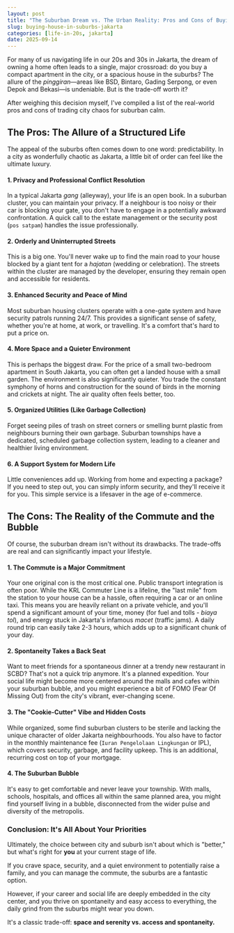 ```yaml
---
layout: post
title: "The Suburban Dream vs. The Urban Reality: Pros and Cons of Buying a House in the Jakarta Suburbs"
slug: buying-house-in-suburbs-jakarta
categories: [life-in-20s, jakarta]
date: 2025-09-14
---
```


For many of us navigating life in our 20s and 30s in Jakarta, the dream of owning a home often leads to a single, major crossroad: do you buy a compact apartment in the city, or a spacious house in the suburbs? The allure of the _pinggiran_—areas like BSD, Bintaro, Gading Serpong, or even Depok and Bekasi—is undeniable. But is the trade-off worth it?

After weighing this decision myself, I've compiled a list of the real-world pros and cons of trading city chaos for suburban calm.

## The Pros: The Allure of a Structured Life

The appeal of the suburbs often comes down to one word: predictability. In a city as wonderfully chaotic as Jakarta, a little bit of order can feel like the ultimate luxury.

#### 1. Privacy and Professional Conflict Resolution

In a typical Jakarta _gang_ (alleyway), your life is an open book. In a suburban cluster, you can maintain your privacy. If a neighbour is too noisy or their car is blocking your gate, you don't have to engage in a potentially awkward confrontation. A quick call to the estate management or the security post (`pos satpam`) handles the issue professionally.

#### 2. Orderly and Uninterrupted Streets

This is a big one. You'll never wake up to find the main road to your house blocked by a giant tent for a _hajatan_ (wedding or celebration). The streets within the cluster are managed by the developer, ensuring they remain open and accessible for residents.

#### 3. Enhanced Security and Peace of Mind

Most suburban housing clusters operate with a one-gate system and have security patrols running 24/7. This provides a significant sense of safety, whether you're at home, at work, or travelling. It's a comfort that's hard to put a price on.

#### 4. More Space and a Quieter Environment

This is perhaps the biggest draw. For the price of a small two-bedroom apartment in South Jakarta, you can often get a landed house with a small garden. The environment is also significantly quieter. You trade the constant symphony of horns and construction for the sound of birds in the morning and crickets at night. The air quality often feels better, too.

#### 5. Organized Utilities (Like Garbage Collection)

Forget seeing piles of trash on street corners or smelling burnt plastic from neighbours burning their own garbage. Suburban townships have a dedicated, scheduled garbage collection system, leading to a cleaner and healthier living environment.

#### 6. A Support System for Modern Life

Little conveniences add up. Working from home and expecting a package? If you need to step out, you can simply inform security, and they'll receive it for you. This simple service is a lifesaver in the age of e-commerce.

## The Cons: The Reality of the Commute and the Bubble

Of course, the suburban dream isn't without its drawbacks. The trade-offs are real and can significantly impact your lifestyle.

#### 1. The Commute is a Major Commitment

Your one original con is the most critical one. Public transport integration is often poor. While the KRL Commuter Line is a lifeline, the "last mile" from the station to your house can be a hassle, often requiring a car or an online taxi. This means you are heavily reliant on a private vehicle, and you'll spend a significant amount of your time, money (for fuel and tolls - _biaya tol_), and energy stuck in Jakarta's infamous _macet_ (traffic jams). A daily round trip can easily take 2-3 hours, which adds up to a significant chunk of your day.

#### 2. Spontaneity Takes a Back Seat

Want to meet friends for a spontaneous dinner at a trendy new restaurant in SCBD? That's not a quick trip anymore. It's a planned expedition. Your social life might become more centered around the malls and cafes within your suburban bubble, and you might experience a bit of FOMO (Fear Of Missing Out) from the city's vibrant, ever-changing scene.

#### 3. The "Cookie-Cutter" Vibe and Hidden Costs

While organized, some find suburban clusters to be sterile and lacking the unique character of older Jakarta neighbourhoods. You also have to factor in the monthly maintenance fee (`Iuran Pengelolaan Lingkungan` or IPL), which covers security, garbage, and facility upkeep. This is an additional, recurring cost on top of your mortgage.

#### 4. The Suburban Bubble

It's easy to get comfortable and never leave your township. With malls, schools, hospitals, and offices all within the same planned area, you might find yourself living in a bubble, disconnected from the wider pulse and diversity of the metropolis.

### Conclusion: It's All About Your Priorities

Ultimately, the choice between city and suburb isn't about which is "better," but what's right for **you** at your current stage of life.

If you crave space, security, and a quiet environment to potentially raise a family, and you can manage the commute, the suburbs are a fantastic option.

However, if your career and social life are deeply embedded in the city center, and you thrive on spontaneity and easy access to everything, the daily grind from the suburbs might wear you down.

It's a classic trade-off: **space and serenity vs. access and spontaneity.**
